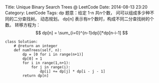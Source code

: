 Title: Unique Binary Search Trees @ LeetCode
Date: 2014-08-13 23:20
Category: LeetCode
Tags: dp
题意：给定 1-n 共n个数， 问可以组成多少种不同的二分查找树。
动态规划。
dp[n] 表示有n个数时，构成不同二分查找树的个数。
转移方程为：
$$
dp[n] = \sum_{i=0}^{n-1}dp[i]*dp[n-i-1]
$$
```
class Solution:
    # @return an integer
    def numTrees(self, n):
        dp = [0 for i in range(n+1)]
        dp[0] = 1
        for i in range(1,n+1):
            for j in range(i):
                dp[i] += dp[j] * dp[i - j - 1]
        return dp[n]
```
